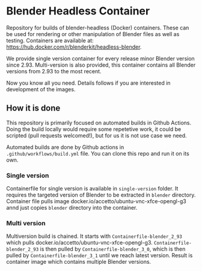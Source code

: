 # Blender Headless Container

Repository for builds of blender-headless (Docker) containers.
These can be used for rendering or other manipulation of Blender files as well as testing.
Containers are available at: https://hub.docker.com/r/blenderkit/headless-blender.

We provide single version container for every release minor Blender version since 2.93.
Multi-version is also provided, this container contains all Blender versions from 2.93 to the most recent.

Now you know all you need.
Details follows if you are interested in development of the images.

## How it is done

This repository is primarily focused on automated builds in Github Actions.
Doing the build locally would require some repetetive work, it could be scripted (pull requests welcomed!), but for us it is not use case we need.

Automated builds are done by Github actions in `.github/workflows/build.yml` file.
You can clone this repo and run it on its own.

### Single version
Containerfile for single version is available in `single-version` folder.
It requires the targeted version of Blender to be extracted in `blender` directory.
Container file pulls image docker.io/accetto/ubuntu-vnc-xfce-opengl-g3 annd just copies `blender` directory into the container.

### Multi version
Multiversion build is chained.
It starts with `Containerfile-blender_2_93` which pulls docker.io/accetto/ubuntu-vnc-xfce-opengl-g3.
`Containerfile-blender_2_93` is then pulled by `Containerfile-blender_3_0`, which is then pulled by `Containerfile-blender_3_1` until we reach latest version.
Result is container image which contains multiple Blender versions.
